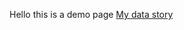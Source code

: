 Hello this  is a demo page
[My data story](https://venkateshsoundar.github.io/dataproject/Data605_DataStory.pdf)
